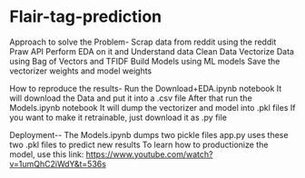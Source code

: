 # Flair-tag-prediction
Approach to solve the Problem-
Scrap data from reddit using the reddit Praw API
Perform EDA on it and Understand data
Clean Data
Vectorize Data using Bag of Vectors and TFIDF
Build Models using ML models
Save the vectorizer weights and model weights

How to reproduce the results-
Run the Download+EDA.ipynb notebook
It will download the Data and put it into a .csv file
After that run the Models.ipynb notebook
It will dump the vectorizer and model into .pkl files
If you want to make it retrainable, just download it as .py file

Deployment--
The Models.ipynb dumps two pickle files
app.py uses these two .pkl files to predict new results
To learn how to productionize the model, use this link: https://www.youtube.com/watch?v=1umQhC2iWdY&t=536s
